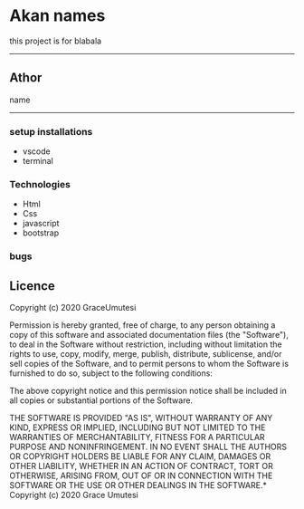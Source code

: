 # Akan names
this project is for blabala 

--- 
## Athor
name 

----
### setup installations
* vscode 
* terminal
### Technologies
* Html
* Css 
* javascript
* bootstrap

### bugs



## Licence

Copyright (c) 2020 GraceUmutesi

Permission is hereby granted, free of charge, to any person obtaining a copy of this software and associated documentation files (the "Software"), to deal in the Software without restriction, including without limitation the rights to use, copy, modify, merge, publish, distribute, sublicense, and/or sell copies of the Software, and to permit persons to whom the Software is furnished to do so, subject to the following conditions:

The above copyright notice and this permission notice shall be included in all copies or substantial portions of the Software.

THE SOFTWARE IS PROVIDED "AS IS", WITHOUT WARRANTY OF ANY KIND, EXPRESS OR IMPLIED, INCLUDING BUT NOT LIMITED TO THE WARRANTIES OF MERCHANTABILITY, FITNESS FOR A PARTICULAR PURPOSE AND NONINFRINGEMENT. IN NO EVENT SHALL THE AUTHORS OR COPYRIGHT HOLDERS BE LIABLE FOR ANY CLAIM, DAMAGES OR OTHER LIABILITY, WHETHER IN AN ACTION OF CONTRACT, TORT OR OTHERWISE, ARISING FROM, OUT OF OR IN CONNECTION WITH THE SOFTWARE OR THE USE OR OTHER DEALINGS IN THE SOFTWARE.* Copyright (c) 2020 Grace Umutesi